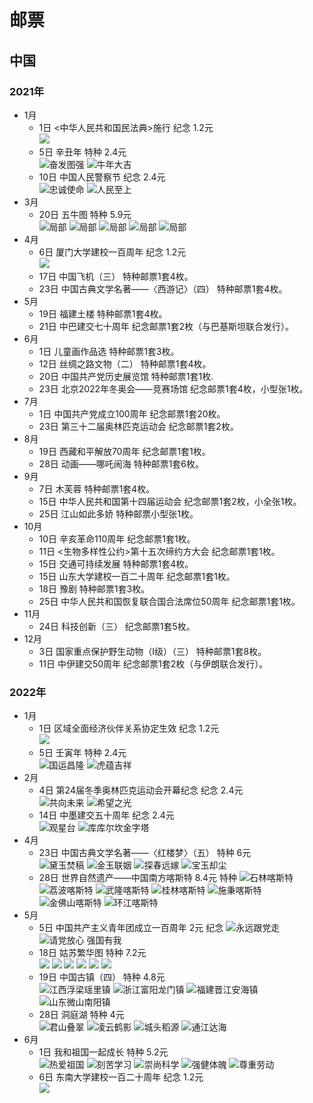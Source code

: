 #  邮票
## 中国
### 2021年
+ 1月
    + 1日 <中华人民共和国民法典>施行 纪念 1.2元  
    ![](2021/2021-2-225x300.jpg)
    + 5日 辛丑年 特种 2.4元  
    ![奋发图强](2021/2021-1-1-148x150.jpg)
    ![牛年大吉](2021/2021-1-2-150x150.jpg)
    + 10日 中国人民警察节 纪念 2.4元  
    ![忠诚使命](2021/2021-3-1-300x225.jpg)
    ![人民至上](2021/2021-3-2-300x224.jpg)
+ 3月
    + 20日 五牛图 特种 5.9元  
    ![局部](2021/2021-4-1-150x133.jpg)
    ![局部](2021/2021-4-2-150x120.jpg)
    ![局部](2021/2021-4-3-105x150.jpg)
    ![局部](2021/2021-4-4-147x150.jpg)
    ![局部](2021/2021-4-5-150x143.jpg)
+ 4月
    + 6日 厦门大学建校一百周年 纪念 1.2元  
    ![](2021/2021-5-296x300.jpg)
    + 17日 中国飞机（三） 特种邮票1套4枚。
    + 23日 中国古典文学名著——〈西游记〉（四） 特种邮票1套4枚。
+ 5月
    + 19日 福建土楼 特种邮票1套4枚。
    + 21日 中巴建交七十周年 纪念邮票1套2枚（与巴基斯坦联合发行）。
+ 6月
    + 1日 儿童画作品选 特种邮票1套3枚。
    + 12日 丝绸之路文物（二） 特种邮票1套4枚。
    + 20日 中国共产党历史展览馆 特种邮票1套1枚.
    + 23日 北京2022年冬奥会——竞赛场馆 纪念邮票1套4枚，小型张1枚。
+ 7月
    + 1日 中国共产党成立100周年 纪念邮票1套20枚。
    + 23日 第三十二届奥林匹克运动会 纪念邮票1套2枚。
+ 8月
    + 19日 西藏和平解放70周年 纪念邮票1套1枚。
    + 28日 动画——哪吒闹海 特种邮票1套6枚。
+ 9月
    + 7日 木芙蓉 特种邮票1套4枚。
    + 15日 中华人民共和国第十四届运动会 纪念邮票1套2枚，小全张1枚。
    + 25日 江山如此多娇 特种邮票小型张1枚。
+ 10月
    + 10日 辛亥革命110周年 纪念邮票1套1枚。
    + 11日 <生物多样性公约>第十五次缔约方大会 纪念邮票1套1枚。
    + 15日 交通可持续发展 特种邮票1套4枚。
    + 15日 山东大学建校一百二十周年 纪念邮票1套1枚。
    + 18日 豫剧 特种邮票1套3枚。
    + 25日 中华人民共和国恢复联合国合法席位50周年 纪念邮票1套1枚。
+ 11月
    + 24日 科技创新（三） 纪念邮票1套5枚。
+ 12月
    + 3日 国家重点保护野生动物（I级）（三） 特种邮票1套8枚。
    + 11日 中伊建交50周年 纪念邮票1套2枚（与伊朗联合发行）。
### 2022年
+ 1月
    + 1日 区域全面经济伙伴关系协定生效 纪念 1.2元  
    ![](2022-2-150x90.jpg)
    + 5日 壬寅年 特种 2.4元  
    ![国运昌隆](2022-1-1-150x150.jpg)
    ![虎蕴吉祥](2022-1-2-150x150.jpg)
+ 2月
    + 4日 第24届冬季奥林匹克运动会开幕纪念 纪念 2.4元  
    ![共向未来](2022-4-1-150x89.jpg)
    ![希望之光](2022-4-2-150x89.jpg)
    + 14日 中墨建交五十周年 纪念 2.4元  
    ![观星台](2022-5-1-150x113.jpg)
    ![库库尔坎金字塔](2022-5-2-150x113.jpeg)
+ 4月
    + 23日 中国古典文学名著——〈红楼梦〉（五） 特种 6元  
    ![黛玉焚稿](2022-3-1-111x150.jpeg)
    ![金玉联姻](2022-3-2-111x150.jpeg)
    ![探春远嫁](2022-3-3-111x150.jpeg)
    ![宝玉却尘](2022-3-4-111x150.jpeg)
    + 28日 世界自然遗产——中国南方喀斯特 8.4元  特种 
    ![石林喀斯特](2022-6-1-150x90.jpg)
    ![荔波喀斯特](2022-6-2-150x90.jpg)
    ![武隆喀斯特](2022-6-3-150x90.jpg)
    ![桂林喀斯特](2022-6-4-150x90.jpg)
    ![施秉喀斯特](2022-6-5-150x90.jpg)
    ![金佛山喀斯特](2022-6-6-150x90.jpg)
    ![环江喀斯特](2022-6-7-150x90.jpg)
+ 5月
    + 5日 中国共产主义青年团成立一百周年 2元 纪念 
    ![永远跟党走](2022-7-1-300x117.jpg)
    ![请党放心 强国有我](2022-7-2-300x117.jpg)
    + 18日 姑苏繁华图 特种 7.2元  
    ![](2022-8-1-150x57.jpg)
    ![](2022-8-2-150x57.jpg)
    ![](2022-8-3-150x57.jpg)
    ![](2022-8-4-150x57.jpg)
    ![](2022-8-5-150x57.jpg)
    ![](2022-8-6-150x57.jpg)
    + 19日 中国古镇（四） 特种  4.8元  
    ![江西浮梁瑶里镇](2022-9-1-150x90.jpg)
    ![浙江富阳龙门镇](2022-9-2-150x90.jpg)
    ![福建晋江安海镇](2022-9-3-150x90.jpg)
    ![山东微山南阳镇](2022-9-4-150x90.jpg)
    + 28日 洞庭湖 特种 4元  
    ![君山叠翠](2022-10-1-150x91.jpg)
    ![凌云鹤影](2022-10-2-150x91.jpg)
    ![城头稻源](2022-10-3-150x91.jpg)
    ![通江达海](2022-10-4-150x91.jpg)
+ 6月
    + 1日 我和祖国一起成长 特种 5.2元  
    ![热爱祖国](2022-11-1-150x113.jpg)
    ![刻苦学习](2022-11-2-150x113.jpg)
    ![崇尚科学](2022-11-3-150x113.jpg)
    ![强健体魄](2022-11-4-150x113.jpg)
    ![尊重劳动](2022-11-5-150x113.jpg)
    + 6日 东南大学建校一百二十周年 纪念 1.2元  
    ![](2022-12-300x199.jpeg)

